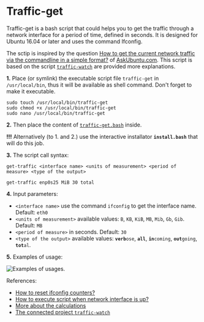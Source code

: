 # Traffic-get

Traffic-get is a bash script that could helps you to get the traffic through a network interface for a period of time, defined in seconds. It is designed for Ubuntu 16.04 or later and uses the command Ifconfig.

The sctip is inspired by the question [How to get the current network traffic via the commandline in a simple format?](https://askubuntu.com/questions/974425/how-to-get-the-current-network-traffic-via-the-commandline-in-a-simple-format/974503#974503) of [AskUbuntu.com](https://askubuntu.com/). This script is based on the script [`traffic-watch`](https://github.com/pa4080/traffic-watch) are provided more explanations.

**1.** Place (or symlink) the executable script file `traffic-get` in `/usr/local/bin`, thus it will be available as shell command. Don't forget to make it executable. 

    sudo touch /usr/local/bin/traffic-get
    sudo chmod +x /usr/local/bin/traffic-get
    sudo nano /usr/local/bin/traffic-get

**2.** Then place the content of [`traffic-get.bash`](https://github.com/pa4080/Traffic-get/blob/master/traffic-get.bash) inside. 

**!!!** Alternatively (to 1. and 2.) use the interactive installator **`install.bash`** that will do this job.

**3.** The script call syntax:

    get-traffic <interface name> <units of measurement> <period of measure> <type of the output>

<!-- -->

    get-traffic enp0s25 MiB 30 total

**4.** Input parameters:

- `<interface name>` use the command `ifconfig` to get the interface name. Default: `eth0`
- `<units of measurement>` available values: `B`, `KB`, `KiB`, `MB`, `Mib`, `Gb`, `Gib`. Default: `MB`
- `<period of measure>` in seconds. Default: `30` 
- `<type of the output>` available values: <code><strong>verb</strong>ose</code>, **`all`**, <code><strong>in</strong>coming</code>, <code><strong>out</strong>going</code>, <code><strong>tot</strong>al</code>.

**5.** Examples of usage:

![Examples of usages.](https://i.stack.imgur.com/7gBiM.gif)

References:

- [How to reset ifconfig counters?](https://askubuntu.com/questions/348038/how-to-reset-ifconfig-counters)
- [How to execute script when network interface is up?](https://askubuntu.com/questions/277284/execute-script-when-network-interface-is-up)
- [More about the calculations](https://unix.stackexchange.com/a/40787/201297)
- [The connected project `traffic-watch`](https://github.com/pa4080/traffic-watch)
